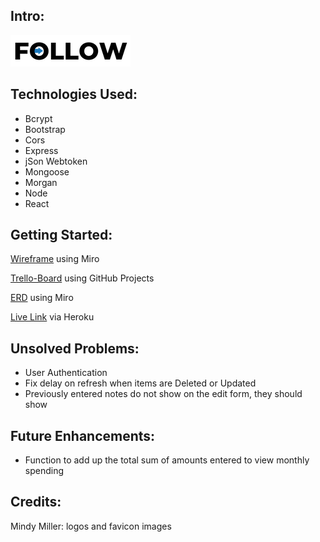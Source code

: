 ## Intro:

![Follow Logo](src/assets/followlogo-nowords.png)

## Technologies Used:

- Bcrypt
- Bootstrap
- Cors
- Express
- jSon Webtoken
- Mongoose
- Morgan
- Node
- React

## Getting Started:

[Wireframe](https://miro.com/app/board/uXjVO65UKTM=/) using Miro

[Trello-Board](https://github.com/g0livax27/Follow-App/projects/1) using GitHub Projects

[ERD](https://miro.com/app/board/uXjVO2gSYNs=/) using Miro

[Live Link]() via Heroku

## Unsolved Problems:

- User Authentication
- Fix delay on refresh when items are Deleted or Updated
- Previously entered notes do not show on the edit form, they should show

## Future Enhancements:

- Function to add up the total sum of amounts entered to view monthly spending

## Credits:

Mindy Miller: logos and favicon images